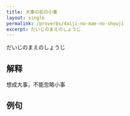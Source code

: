 ```yaml
---
title: 大事の前の小事
layout: single
permalink: /proverbs/daiji-no-mae-no-shouji
excerpt: だいじのまえのしょうじ
---
```


だいじのまえのしょうじ

## 解释

想成大事，不能忽略小事

## 例句

